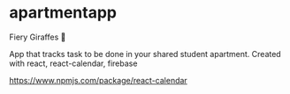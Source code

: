 # apartmentapp
Fiery Giraffes 🦒 

App that tracks task to be done in your shared student apartment.
Created with react, react-calendar, firebase

https://www.npmjs.com/package/react-calendar